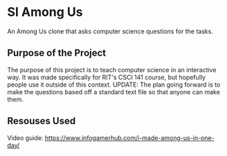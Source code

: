 # SI Among Us
An Among Us clone that asks computer science questions for the tasks.

## Purpose of the Project
The purpose of this project is to teach computer science in an interactive way. It was made specifically for RIT's CSCI 141 course, but hopefully people use it outside of this context.
UPDATE: The plan going forward is to make the questions based off a standard text file so that anyone can make them.

## Resouses Used
Video guide: https://www.infogamerhub.com/i-made-among-us-in-one-day/
